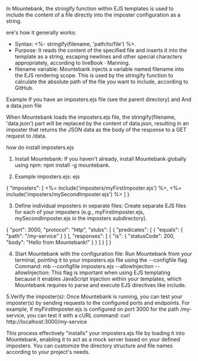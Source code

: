 In Mountebank, the stringify function within EJS templates is used to include the content of a file directly into the imposter configuration as a string. 

ere's how it generally works:

 *    Syntax: <%- stringify(filename, 'path/to/file') %>.
 *    Purpose: It reads the content of the specified file and inserts it into the template as a string, escaping newlines and other special characters appropriately, according to liveBook · Manning.
 *    filename variable: Mountebank injects a variable named filename into the EJS rendering scope. This is used by the stringify function to calculate the absolute path of the file you want to include, according to GitHub.

Example
If you have an imposters.ejs file (see the parent directory)
and And a data.json file 

When Mountebank loads the imposters.ejs file, the stringify(filename, 'data.json') part will be replaced by the content of data.json, resulting in an imposter that returns the JSON data as the body of the response to a GET request to /data. 

how do install imposters.ejs

 1.    Install Mountebank:
    If you haven't already, install Mountebank globally using npm: npm install -g mountebank.

 2.  Example imposters.ejs:
ejs

{
  "imposters": [
    <%= include('imposters/myFirstImposter.ejs') %>,
    <%= include('imposters/mySecondImposter.ejs') %>
  ]
}

 3.  Define individual imposters in separate files: Create separate EJS files for each of your imposters (e.g., myFirstImposter.ejs, mySecondImposter.ejs in the imposters subdirectory).

{
  "port": 3000,
  "protocol": "http",
  "stubs": [
    {
      "predicates": [
        {
          "equals": {
            "path": "/my-service"
          }
        }
      ],
      "responses": [
        {
          "is": {
            "statusCode": 200,
            "body": "Hello from Mountebank!"
          }
        }
      ]
    }
  ]
}



 4.  Start Mountebank with the configuration file: Run Mountebank from your terminal, pointing it to your imposters.ejs file using the --configfile flag
Command: mb --configfile imposters.ejs --allowInjection
 --allowInjection: This flag is important when using EJS templating because it enables JavaScript injection within your templates, which Mountebank requires to parse and execute EJS directives like include.

 5.Verify the imposter(s): Once Mountebank is running, you can test your imposter(s) by sending requests to the configured ports and endpoints.
 For example, if myFirstImposter.ejs is configured on port 3000 for the path /my-service, you can test it with a cURL command: curl http://localhost:3000/my-service

 This process effectively "installs" your imposters.ejs file by loading it into Mountebank, enabling it to act as a mock server based on your defined imposters. You can customize the directory structure and file names according to your project's needs. 
